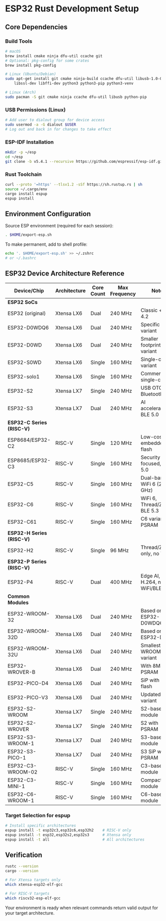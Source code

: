 # ESP32 Rust Development Setup

## Core Dependencies

### Build Tools
```bash
# macOS
brew install cmake ninja dfu-util ccache git
# Optional: pkg-config for some crates
brew install pkg-config

# Linux (Ubuntu/Debian)
sudo apt-get install git cmake ninja-build ccache dfu-util libusb-1.0-0 \
    libssl-dev libffi-dev python3 python3-pip python3-venv

# Linux (Arch)
sudo pacman -S git cmake ninja ccache dfu-util libusb python-pip
```

### USB Permissions (Linux)
```bash
# Add user to dialout group for device access
sudo usermod -a -G dialout $USER
# Log out and back in for changes to take effect
```

### ESP-IDF Installation
```bash
mkdir -p ~/esp
cd ~/esp
git clone -b v5.4.1 --recursive https://github.com/espressif/esp-idf.git
```

### Rust Toolchain
```bash
curl --proto '=https' --tlsv1.2 -sSf https://sh.rustup.rs | sh
source ~/.cargo/env
cargo install espup
espup install
```

## Environment Configuration

Source ESP environment (required for each session):
```bash
. $HOME/export-esp.sh
```

To make permanent, add to shell profile:
```bash
echo '. $HOME/export-esp.sh' >> ~/.zshrc
# or ~/.bashrc
```

## ESP32 Device Architecture Reference

| Device/Chip | Architecture | Core Count | Max Frequency | Notes |
|-------------|--------------|------------|---------------|-------|
| **ESP32 SoCs** |
| ESP32 (original) | Xtensa LX6 | Dual | 240 MHz | Classic + BLE 4.2 |
| ESP32-D0WDQ6 | Xtensa LX6 | Dual | 240 MHz | Specific chip variant |
| ESP32-D0WD | Xtensa LX6 | Dual | 240 MHz | Smaller footprint variant |
| ESP32-S0WD | Xtensa LX6 | Single | 160 MHz | Single-core variant |
| ESP32-solo1 | Xtensa LX6 | Single | 160 MHz | Commercial single-core |
| ESP32-S2 | Xtensa LX7 | Single | 240 MHz | USB OTG, no Bluetooth |
| ESP32-S3 | Xtensa LX7 | Dual | 240 MHz | AI acceleration, BLE 5.0 |
| **ESP32-C Series (RISC-V)** |
| ESP8684/ESP32-C2 | RISC-V | Single | 120 MHz | Low-cost, embedded flash |
| ESP8685/ESP32-C3 | RISC-V | Single | 160 MHz | Security-focused, BLE 5.0 |
| ESP32-C5 | RISC-V | Single | 160 MHz | Dual-band WiFi 6 (2.4+5 GHz) |
| ESP32-C6 | RISC-V | Single | 160 MHz | WiFi 6, Thread/Zigbee, BLE 5.3 |
| ESP32-C61 | RISC-V | Single | 160 MHz | C6 variant with PSRAM |
| **ESP32-H Series (RISC-V)** |
| ESP32-H2 | RISC-V | Single | 96 MHz | Thread/Zigbee only, no WiFi |
| **ESP32-P Series (RISC-V)** |
| ESP32-P4 | RISC-V | Dual | 400 MHz | Edge AI, H.264, no WiFi/BLE |
| **Common Modules** |
| ESP32-WROOM-32 | Xtensa LX6 | Dual | 240 MHz | Based on ESP32-D0WDQ6 |
| ESP32-WROOM-32D | Xtensa LX6 | Dual | 240 MHz | Based on ESP32-D0WD |
| ESP32-WROOM-32U | Xtensa LX6 | Dual | 240 MHz | Smallest WROOM variant |
| ESP32-WROVER-B | Xtensa LX6 | Dual | 240 MHz | With 8MB PSRAM |
| ESP32-PICO-D4 | Xtensa LX6 | Dual | 240 MHz | SiP with 4MB flash |
| ESP32-PICO-V3 | Xtensa LX6 | Dual | 240 MHz | Updated PICO variant |
| ESP32-S2-WROOM | Xtensa LX7 | Single | 240 MHz | S2-based module |
| ESP32-S2-WROVER | Xtensa LX7 | Single | 240 MHz | S2 with PSRAM |
| ESP32-S3-WROOM-1 | Xtensa LX7 | Dual | 240 MHz | S3-based module |
| ESP32-S3-PICO-1 | Xtensa LX7 | Dual | 240 MHz | S3 SiP with PSRAM |
| ESP32-C3-WROOM-02 | RISC-V | Single | 160 MHz | C3-based module |
| ESP32-C3-MINI-1 | RISC-V | Single | 160 MHz | Compact C3 module |
| ESP32-C6-WROOM-1 | RISC-V | Single | 160 MHz | C6-based module |

### Target Selection for espup
```bash
# Install specific architectures
espup install -t esp32c3,esp32c6,esp32h2    # RISC-V only
espup install -t esp32,esp32s2,esp32s3      # Xtensa only
espup install -t all                        # All architectures
```

## Verification

```bash
rustc --version
cargo --version

# For Xtensa targets only
which xtensa-esp32-elf-gcc

# For RISC-V targets
which riscv32-esp-elf-gcc
```

Your environment is ready when relevant commands return valid output for your target architecture.
